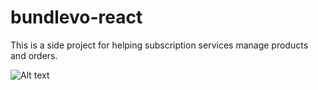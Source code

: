 # bundlevo-react

This is a side project for helping subscription services manage products and orders.

![Alt text](/screenshots/g.jpg?raw=true)
